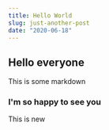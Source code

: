 ```yaml
---
title: Hello World
slug: just-another-post
date: "2020-06-18"
---
```


## Hello everyone

This is some markdown

### I'm so happy to see you

This is new
